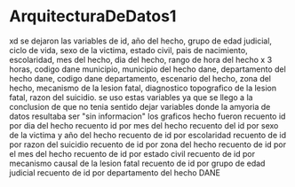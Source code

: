 # ArquitecturaDeDatos1
xd
se dejaron las variables de id, año del hecho, grupo de edad judicial, ciclo de vida, sexo de la victima, estado civil, pais de nacimiento, escolaridad, mes del hecho, dia del hecho, rango de  hora del hecho x 3 horas, codigo dane municipio, municipio del hecho dane, departamento del hecho dane, codigo dane departamento, escenario del hecho, zona del hecho, mecanismo de la lesion fatal, diagnostico topografico de la lesion fatal, razon del suicidio.
se uso estas variables ya que se llego a la conclusion de que no tenia sentido dejar variables donde la amyoria de datos resultaba ser "sin informacion"
los graficos hecho fueron
recuento id por dia del hecho
recuento id por mes del hecho
recuento del id por sexo de la victima y año del hecho
recuento de id por escolaridad
recuento de id por razon del suicidio
recuento de id por zona del hecho
recuento de id por el mes del hecho
recuento de id por estado civil
recuento de id por mecanismo causal de la lesion fatal
recuento de id por grupo de edad judicial
recuento de id por departamento del hecho DANE
